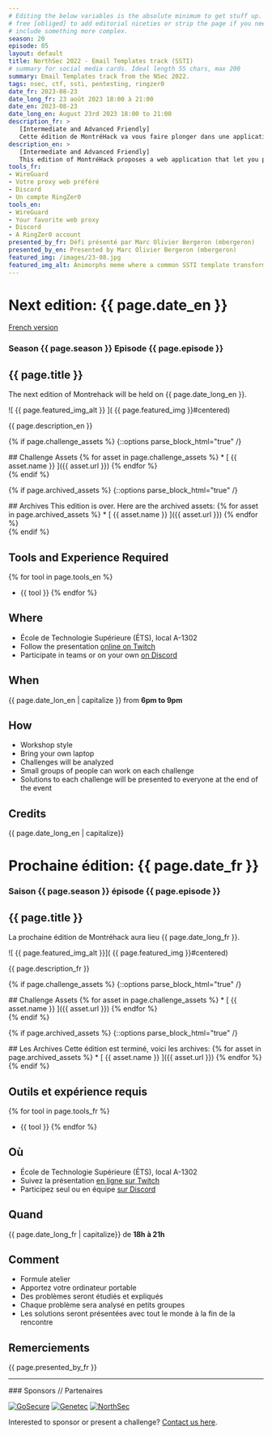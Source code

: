 ```yaml
---
# Editing the below variables is the absolute minimum to get stuff up. Feel
# free [obliged] to add editorial niceties or strip the page if you need to
# include something more complex.
season: 20
episode: 05
layout: default
title: NorthSec 2022 - Email Templates track (SSTI)
# summary for social media cards. Ideal length 55 chars, max 200
summary: Email Templates track from the NSec 2022.
tags: nsec, ctf, ssti, pentesting, ringzer0
date_fr: 2023-08-23
date_long_fr: 23 août 2023 18:00 à 21:00
date_en: 2023-08-23
date_long_en: August 23rd 2023 18:00 to 21:00
description_fr: >
   [Intermediate and Advanced Friendly]
   Cette édition de MontréHack va vous faire plonger dans une application web utilisant un "template" menant à une lecture de fichier arbitraire ou une exécution de code à distance. Elle est hébergée sur RingZer0 CTF, accessible par le projet Spawn2Pwn qui est sorti récemment.
description_en: >
   [Intermediate and Advanced Friendly]
   This edition of MontréHack proposes a web application that let you play with a template which ends up with an arbitrary file read or remote code execution. It is now hosted on RingZer0 CTF through the new Spawn2Pwn project that was released not so long ago.
tools_fr:
- WireGuard
- Votre proxy web préféré
- Discord
- Un compte RingZer0
tools_en:
- WireGuard
- Your favorite web proxy
- Discord
- A RingZer0 account
presented_by_fr: Défi présenté par Marc Olivier Bergeron (mbergeron)
presented_by_en: Presented by Marc Olivier Bergeron (mbergeron)
featured_img: /images/23-08.jpg
featured_img_alt: Animorphs meme where a common SSTI template transforms into a value.
---
```


# Next edition: {{ page.date_en }}
[French version](#french)

### Season {{ page.season }} Episode {{ page.episode }}

## {{ page.title }}

The next edition of Montrehack will be held on {{ page.date_long_en }}.

![ {{ page.featured_img_alt }} ]( {{ page.featured_img }}#centered)

{{ page.description_en }}

{% if page.challenge_assets %}
{::options parse_block_html="true" /}
<div class="assets">
## Challenge Assets
{% for asset in page.challenge_assets %}
* [ {{ asset.name }} ]({{ asset.url }})
{% endfor %}
</div>
{% endif %}

{% if page.archived_assets %}
{::options parse_block_html="true" /}
<div class="archives">
## Archives
This edition is over. Here are the archived assets:
{% for asset in page.archived_assets %}
* [ {{ asset.name }} ]({{ asset.url }})
{% endfor %}
</div>
{% endif %}

## Tools and Experience Required

{% for tool in page.tools_en %}
* {{ tool }}
{% endfor %}

## Where


* École de Technologie Supérieure (ÉTS), local A-1302
* Follow the presentation [online on Twitch](https://twitch.tv/montrehack/)
* Participate in teams or on your own [on Discord](https://discord.gg/4qfFwPX)

## When

{{ page.date_lon_en | capitalize }} from **6pm to 9pm**

## How

* Workshop style
* Bring your own laptop
* Challenges will be analyzed
* Small groups of people can work on each challenge
* Solutions to each challenge will be presented to everyone at the end of the event

## Credits

{{ page.date_long_en | capitalize}}

<a id="french"></a>

# Prochaine édition: {{ page.date_fr }}

### Saison {{ page.season }} épisode {{ page.episode }}

## {{ page.title }}

La prochaine édition de Montréhack aura lieu {{ page.date_long_fr }}.

![ {{ page.featured_img_alt }}]( {{ page.featured_img }}#centered)

{{ page.description_fr }}

{% if page.challenge_assets %}
{::options parse_block_html="true" /}
<div class="assets">
## Challenge Assets
{% for asset in page.challenge_assets %}
* [ {{ asset.name }} ]({{ asset.url }})
{% endfor %}
</div>
{% endif %}

{% if page.archived_assets %}
{::options parse_block_html="true" /}
<div class="archives">
## Les Archives
Cette édition est terminé, voici les archives:
{% for asset in page.archived_assets %}
* [ {{ asset.name }} ]({{ asset.url }})
{% endfor %}
</div>
{% endif %}

## Outils et expérience requis

{% for tool in page.tools_fr %}
* {{ tool }}
{% endfor %}

## Où

* École de Technologie Supérieure (ÉTS), local A-1302
* Suivez la présentation [en ligne sur Twitch](https://twitch.tv/montrehack/)
* Participez seul ou en équipe [sur Discord](https://discord.gg/4qfFwPX)

## Quand

{{ page.date_long_fr | capitalize}} de **18h à 21h**

## Comment

* Formule atelier
* Apportez votre ordinateur portable
* Des problèmes seront étudiés et expliqués
* Chaque problème sera analysé en petits groupes
* Les solutions seront présentées avec tout le monde à la fin de la rencontre

## Remerciements

{{ page.presented_by_fr }}

<hr/>
### Sponsors // Partenaires


[![GoSecure](/images/sponsor_gosecure.png)](https://gosecure.net/)
[![Genetec](/images/sponsor_genetec.png)](https://www.genetec.com/)
[![NorthSec](/images/nsec_logo.png)](https://nsec.io/)

Interested to sponsor or present a challenge? [Contact us here](https://docs.google.com/forms/d/e/1FAIpQLSecc0vfe3pIwMJjIBCYW4G43ZwtagwVESu_qHKnglnBc3R3ww/viewform?usp=sf_link).
